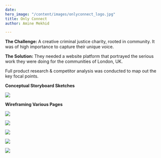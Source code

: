```yaml
---
date: 
hero_image: "/content/images/onlyconnect_logo.jpg"
title: Only Connect
author: Amine Mekhid

---
```

**The Challenge:** A creative criminal justice charity, rooted in community. It was of high importance to capture their unique voice.

**The Solution:** They needed a website platform that portrayed the serious work they were doing for the communities of London, UK.

Full product research & competitor analysis was conducted to map out the key focal points.

**Conceptual Storyboard Sketches**

![](/content/images/img_3565.JPG)

**Wireframing Various Pages**

![](/content/images/img_3566.JPG)

![](/content/images/img_3568.JPG)

![](/content/images/img_3569.JPG)

![](/content/images/img_3570.JPG)

![](/content/images/img_3571.JPG)